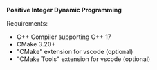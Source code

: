 **Positive Integer Dynamic Programming**

Requirements:

* C++ Compiler supporting C++ 17
* CMake 3.20+
* "CMake" extension for vscode (optional)
* "CMake Tools" extension for vscode (optional)
